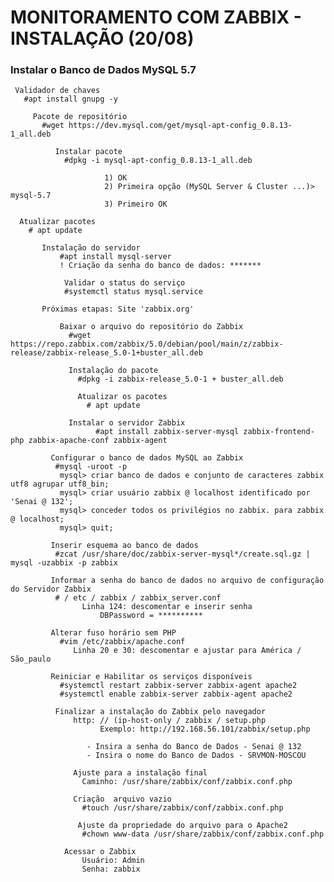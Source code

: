 # MONITORAMENTO COM ZABBIX - INSTALAÇÃO (20/08)


 ### Instalar o Banco de Dados MySQL 5.7

     Validador de chaves
       #apt install gnupg -y

         Pacote de repositório
           #wget https://dev.mysql.com/get/mysql-apt-config_0.8.13-1_all.deb   

              Instalar pacote
                #dpkg -i mysql-apt-config_0.8.13-1_all.deb

                         1) OK
                         2) Primeira opção (MySQL Server & Cluster ...)> mysql-5.7
                         3) Primeiro OK

      Atualizar pacotes
        # apt update

           Instalação do servidor
               #apt install mysql-server
               ! Criação da senha do banco de dados: *******

                Validar o status do serviço
                #systemctl status mysql.service

           Próximas etapas: Site 'zabbix.org'

               Baixar o arquivo do repositório do Zabbix
                 #wget https://repo.zabbix.com/zabbix/5.0/debian/pool/main/z/zabbix-release/zabbix-release_5.0-1+buster_all.deb

                 Instalação do pacote
                   #dpkg -i zabbix-release_5.0-1 + buster_all.deb

                   Atualizar os pacotes
                     # apt update

                 Instalar o servidor Zabbix
                       #apt install zabbix-server-mysql zabbix-frontend-php zabbix-apache-conf zabbix-agent

             Configurar o banco de dados MySQL ao Zabbix
              #mysql -uroot -p
               mysql> criar banco de dados e conjunto de caracteres zabbix utf8 agrupar utf8_bin;
               mysql> criar usuário zabbix @ localhost identificado por 'Senai @ 132';
               mysql> conceder todos os privilégios no zabbix. para zabbix @ localhost;
               mysql> quit;

             Inserir esquema ao banco de dados
              #zcat /usr/share/doc/zabbix-server-mysql*/create.sql.gz | mysql -uzabbix -p zabbix

             Informar a senha do banco de dados no arquivo de configuração do Servidor Zabbix
              # / etc / zabbix / zabbix_server.conf
                    Linha 124: descomentar e inserir senha
                        DBPassword = **********
                
             Alterar fuso horário sem PHP
               #vim /etc/zabbix/apache.conf
                  Linha 20 e 30: descomentar e ajustar para América / São_paulo

             Reiniciar e Habilitar os serviços disponíveis
               #systemctl restart zabbix-server zabbix-agent apache2
               #systemctl enable zabbix-server zabbix-agent apache2

              Finalizar a instalação do Zabbix pelo navegador
                  http: // (ip-host-only / zabbix / setup.php
                        Exemplo: http://192.168.56.101/zabbix/setup.php

                     - Insira a senha do Banco de Dados - Senai @ 132
                     - Insira o nome do Banco de Dados - SRVMON-MOSCOU

                  Ajuste para a instalação final
                    Caminho: /usr/share/zabbix/conf/zabbix.conf.php

                  Criação  arquivo vazio
                    #touch /usr/share/zabbix/conf/zabbix.conf.php

                   Ajuste da propriedade do arquivo para o Apache2
                    #chown www-data /usr/share/zabbix/conf/zabbix.conf.php

                Acessar o Zabbix
                    Usuário: Admin
                    Senha: zabbix
